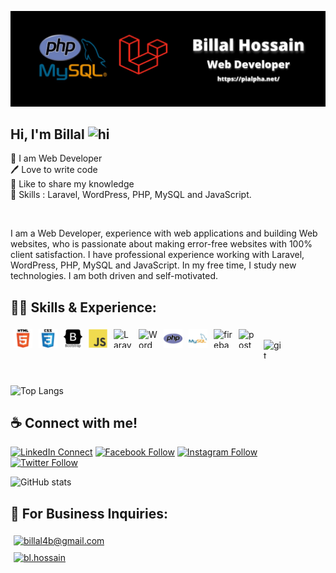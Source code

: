 ![akashusr Github Banner](billal.jpg)
## Hi, I'm Billal <img src="https://user-images.githubusercontent.com/1303154/88677602-1635ba80-d120-11ea-84d8-d263ba5fc3c0.gif" width="25px" height="25px" alt="hi">
<p>
  👑 I am Web Developer <br />
  🖊️ Love to write code <br />
  🎤 Like to share my knowledge <br />
  🥅 Skills : Laravel, WordPress, PHP, MySQL and JavaScript.
</p><br/>


<p>I am a Web Developer, experience with web applications and building Web websites, who is passionate about making error-free websites with 100% client satisfaction. I have professional experience working with Laravel, WordPress, PHP, MySQL and JavaScript. In my free time, I study new technologies. I am both driven and self-motivated.<p/>

## 👨‍💻 Skills & Experience:
<p align="left">
  <a style="margin: 5px" href="https://www.w3.org/html/" target="_blank">
    <img
      style="margin: 5px"
      src="https://raw.githubusercontent.com/devicons/devicon/master/icons/html5/html5-original-wordmark.svg"
      alt="html5"
      align="left"
      width="30"
      height="30"
    />
  </a>

  <a style="margin: 5px" href="https://www.w3schools.com/css/" target="_blank">
    <img
      style="margin: 5px"
      src="https://raw.githubusercontent.com/devicons/devicon/master/icons/css3/css3-original-wordmark.svg"
      alt="css3"
      align="left"
      width="30"
      height="30"
    />
  </a>
  
  <a style="margin: 5px" href="https://getbootstrap.com" target="_blank">
    <img
      style="margin: 5px"
      src="https://raw.githubusercontent.com/devicons/devicon/master/icons/bootstrap/bootstrap-plain-wordmark.svg"
      alt="bootstrap"
      align="left"
      width="30"
      height="30"
    />
  </a>

  <a style="margin: 5px" href="https://developer.mozilla.org/en-US/docs/Web/JavaScript" >
    <img
      style="margin: 5px"
      src="https://raw.githubusercontent.com/devicons/devicon/master/icons/javascript/javascript-original.svg"
      alt="javascript"
      align="left"
      width="30"
      height="30"
    />
  </a>

   <a style="margin: 5px" href="https://laravel.com/" target="_blank">
    <img
      style="margin: 5px"
      src="https://laravel.com/img/logomark.min.svg"
      alt="Laravel"
      align="left"
      width="30"
      height="30"
    />
  </a>
  
   <a style="margin: 5px" href="https://wordpress.org/" target="_blank">
    <img
      style="margin: 5px"
      src="https://static.cdnlogo.com/logos/w/65/wordpress.svg"
      alt="WordPress"
      align="left"
      width="30"
      height="30"
    />
  </a>
  
  <a style="margin: 5px" href="https://www.php.net/" target="_blank">
    <img
      style="margin: 5px"
      src="https://raw.githubusercontent.com/devicons/devicon/master/icons/php/php-original.svg"
      alt="PHP"
      align="left"
      width="30"
      height="30"
    />
  </a>
  
  <a style="margin: 5px" href="https://www.mysql.com/" target="_blank">
    <img
      style="margin: 5px"
      src="https://raw.githubusercontent.com/devicons/devicon/master/icons/mysql/mysql-original-wordmark.svg"
      alt="mysql"
      align="left"
      width="30"
      height="30"
    />
  </a>

  <a style="margin: 5px" href="https://firebase.google.com/" target="_blank">
    <img
      style="margin: 5px"
      src="https://www.vectorlogo.zone/logos/firebase/firebase-icon.svg"
      alt="firebase"
      align="left"
      width="30"
      height="30"
    />
  </a>

  <a href="https://postman.com" target="_blank">
    <img
      style="margin: 5px"
      src="https://www.vectorlogo.zone/logos/getpostman/getpostman-icon.svg"
      alt="postman"
      align="left"
      width="30"
      height="30"
    />
  </a>

  <a style="margin: 5px" href="https://git-scm.com/" target="_blank">
    <img
      style="margin: 5px"
      src="https://www.vectorlogo.zone/logos/git-scm/git-scm-icon.svg"
      alt="git"
      align="left"
      width="30"
      height="30"
    />
  </a>



</p>

<br/>
<br/>

## 
![Top Langs](https://github-readme-stats.vercel.app/api/top-langs/?username=billal4b&layout=compact) 

## ☕ Connect with me! 
[![LinkedIn Connect](https://img.shields.io/badge/%20-Connect-black?color=14171A&labelColor=212121&logo=linkedin&logoColor=ffffff)](https://www.linkedin.com/in/billal4b/)
[![Facebook
Follow](https://img.shields.io/badge/%20-Follow-black?color=14171A&labelColor=1976d2&logo=facebook&logoColor=ffffff)](https://www.facebook.com/billal4b/)
[![Instagram
Follow](https://img.shields.io/badge/%20-Follow-black?color=14171A&labelColor=1976d2&logo=instagram&logoColor=ffffff)](https://www.instagram.com/billal4b/)
[![Twitter
Follow](https://img.shields.io/badge/%20-Follow-black?color=14171A&labelColor=1976d2&logo=twitter&logoColor=ffffff)](https://twitter.com/billal4b)
<br />

![GitHub
stats](https://github-readme-stats.vercel.app/api?username=billal4b&show_icons=true)
## 📧 For Business Inquiries:
<a href="mailto:billal4b@gmail.com">
  <img style="margin: 5px"
    src="https://img.shields.io/badge/%F0%9F%93%A7%20Email-billal4b%40gmail.com-brightgreen"
    alt="billal4b@gmail.com"
  />
</a>
<br>
<a href="https://www.skype.com/en/">
  <img style="margin: 5px"
    src="https://img.shields.io/badge/Skype-00AFF0?style=for-the-badge&logo=skype&logoColor=white"
    alt="bl.hossain"
  />
</a>
